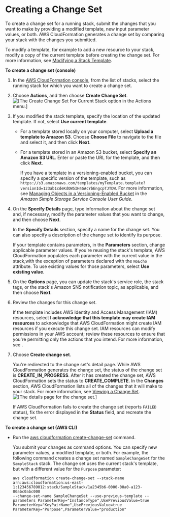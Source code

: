 # Creating a Change Set<a name="using-cfn-updating-stacks-changesets-create"></a>

To create a change set for a running stack, submit the changes that you want to make by providing a modified template, new input parameter values, or both\. AWS CloudFormation generates a change set by comparing your stack with the changes you submitted\.

To modify a template, for example to add a new resource to your stack, modify a copy of the current template before creating the change set\. For more information, see [Modifying a Stack Template](using-cfn-updating-stacks-get-template.md)\.

**To create a change set \(console\)**

1. In the [AWS CloudFormation console](https://console.aws.amazon.com/cloudformation), from the list of stacks, select the running stack for which you want to create a change set\.

1. Choose **Actions**, and then choose **Create Change Set**\.  
![\[The Create Change Set For Current Stack option in the
              Actions menu.\]](http://docs.aws.amazon.com/AWSCloudFormation/latest/UserGuide/images/console-changeset-create.png)

1. If you modified the stack template, specify the location of the updated template\. If not, select **Use current template**\.

   + For a template stored locally on your computer, select **Upload a template to Amazon S3**\. Choose **Choose File** to navigate to the file and select it, and then click **Next**\.

   + For a template stored in an Amazon S3 bucket, select **Specify an Amazon S3 URL**\. Enter or paste the URL for the template, and then click **Next**\.

     If you have a template in a versioning\-enabled bucket, you can specify a specific version of the template, such as `https://s3.amazonaws.com/templates/myTemplate.template?versionId=123ab1cdeKdOW5IH4GAcYbEngcpTJTDW`\. For more information, see [Managing Objects in a Versioning\-Enabled Bucket](http://docs.aws.amazon.com/AmazonS3/latest/user-guide/managing-objects-versioned-bucket.html) in the *Amazon Simple Storage Service Console User Guide*\.

1. On the **Specify Details** page, type information about the change set and, if necessary, modify the parameter values that you want to change, and then choose **Next**\.

   In the **Specify Details** section, specify a name for the change set\. You can also specify a description of the change set to identify its purpose\.

   If your template contains parameters, in the **Parameters** section, change applicable parameter values\. If you're reusing the stack's template, AWS CloudFormation populates each parameter with the current value in the stack,with the exception of parameters declared with the `NoEcho` attribute\. To use existing values for those parameters, select **Use existing value**\.

1. On the **Options** page, you can update the stack's service role, the stack tags, or the stack's Amazon SNS notification topic, as applicable, and then choose **Next**\.

1. Review the changes for this change set\.

   If the template includes AWS Identity and Access Management \(IAM\) resources, select **I acknowledge that this template may create IAM resources** to acknowledge that AWS CloudFormation might create IAM resources if you execute this change set\. IAM resources can modify permissions in your AWS account; review these resources to ensure that you're permitting only the actions that you intend\. For more information, see \.

1. Choose **Create change set**\.

   You're redirected to the change set's detail page\. While AWS CloudFormation generates the change set, the status of the change set is **CREATE\_IN\_PROGRESS**\. After it has created the change set, AWS CloudFormation sets the status to **CREATE\_COMPLETE**\. In the **Changes** section, AWS CloudFormation lists all of the changes that it will make to your stack\. For more information, see [Viewing a Change Set](using-cfn-updating-stacks-changesets-view.md)\.  
![\[The details page for the change set.\]](http://docs.aws.amazon.com/AWSCloudFormation/latest/UserGuide/images/console-changeset-details.png)

   If AWS CloudFormation fails to create the change set \(reports `FAILED` status\), fix the error displayed in the **Status** field, and recreate the change set\.

**To create a change set \(AWS CLI\)**

+ Run the [aws cloudformation create\-change\-set](http://docs.aws.amazon.com/cli/latest/reference/cloudformation/create-change-set.html) command\.

  You submit your changes as command options\. You can specify new parameter values, a modified template, or both\. For example, the following command creates a change set named `SampleChangeSet` for the `SampleStack` stack\. The change set uses the current stack's template, but with a different value for the `Purpose` parameter:

  ```
  aws cloudformation create-change-set --stack-name arn:aws:cloudformation:us-east-1:123456789012:stack/SampleStack/1a2345b6-0000-00a0-a123-00abc0abc000
  --change-set-name SampleChangeSet --use-previous-template --parameters ParameterKey="InstanceType",UsePreviousValue=true ParameterKey="KeyPairName",UsePreviousValue=true ParameterKey="Purpose",ParameterValue="production"
  ```